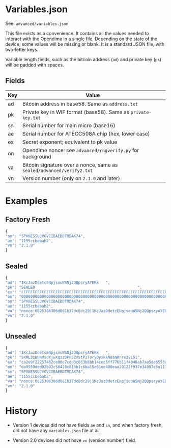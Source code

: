 # Variables.json

See: `advanced/variables.json`

This file exists as a convenience. It contains all the values needed
to interact with the Opendime in a single file. Depending on the
state of the device, some values will be missing or blank. It is a standard
JSON file, with two-letter keys.

Variable length fields, such as the bitcoin address (`ad`) and
private key (`pk`) will be padded with spaces.

## Fields


Key | Value
---|------------
ad | Bitcoin address in base58. Same as `address.txt`
pk | Private key in WIF format (base58). Same as `private-key.txt`
sn | Serial number for main micro (base16)
ae | Serial number for ATECC508A chip (hex, lower case)
ex | Secret exponent; equivalent to pk value
on | Opendime nonce: see `advanced/rngverify.py` for background
va | Bitcoin signature over a nonce, same as `sealed/advanced/verify2.txt`
vn | Version number (only on `2.1.0` and later)


# Examples

## Factory Fresh

```javascript
{
"sn": "SPX6ESSUJVGVCIBAEBDTMDAK74",
"ae": "1155ccbebab2",
"vn": "2.1.0"  
}
```

## Sealed

```javascript
{
"ad": "1KcJazDdetcENpjsouWSNj2QQpsryAYERk   ",
"pk": "SEALED                                             ",
"ex": "FFFFFFFFFFFFFFFFFFFFFFFFFFFFFFFFFFFFFFFFFFFFFFFFFFFFFFFFFFFFFFFF",
"on": "0000000000000000000000000000000000000000000000000000000000000000",
"sn": "SPX6ESSUJVGVCIBAEBDTMDAK74",
"ae": "1155ccbebab2",
"va": "nonce:6025386306d061b37dc8dc29|1KcJazDdetcENpjsouWSNj2QQpsryAYERk|G0s2X6EaJ6Sbw2xeE8q5-NYcLqNgomliWFas6hlBVShn6XJhSfSEsLNWzNieuEmzFZrBoiToSUUho-8_KzzFwp8|S"           ,
"vn": "2.1.0"  
}
```


## Unsealed

```javascript
{
"ad": "1KcJazDdetcENpjsouWSNj2QQpsryAYERk   ",
"pk": "5KML3zBUnMsdYjwXqzzDPPSZm5tP2ToryDyxkkN8aNRnre2vL5i",
"ex": "ca2e9f22257462ce00e7cdd3c853b8bb14cec5ff776b11f4046ab7ae5de6553a",
"on": "da9559ded92b02c56428c816b1c6ba15e61ee400eaa20122f937e34097e5a117",
"sn": "SPX6ESSUJVGVCIBAEBDTMDAK74",
"ae": "1155ccbebab2",
"va": "nonce:6025386306d061b37dc8dc29|1KcJazDdetcENpjsouWSNj2QQpsryAYERk|G0s2X6EaJ6Sbw2xeE8q5-NYcLqNgomliWFas6hlBVShn6XJhSfSEsLNWzNieuEmzFZrBoiToSUUho-8_KzzFwp8|U"           ,
"vn": "2.1.0"  
}
```


# History

- Version 1 devices did not have fields `ae` and `sn`, and when factory fresh, did not
have any `variables.json` file at all.

- Version 2.0 devices did not have `vn` (version number) field.

